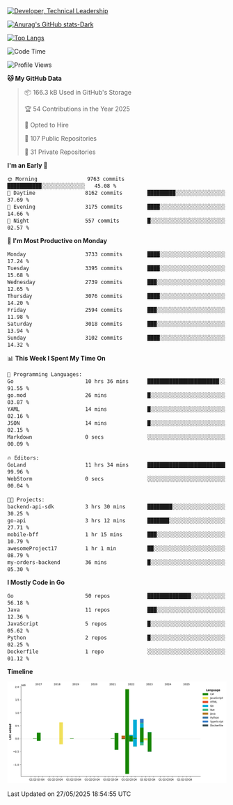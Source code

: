 <div>
  <a href="https://www.linkedin.com/in/arielpineiro/" target="_blank" rel="nofollow noopener noreferrer">
    <img src="https://img.shields.io/badge/-LinkedIn-%230077B5?style=for-the-badge&logo=linkedin&logoColor=white" alt="Developer, Technical Leadership" title="Ariel Piñeiro">
  </a>
</div>

[![Anurag's GitHub stats-Dark](https://github-readme-stats.vercel.app/api?username=arielsrv&show_icons=true&theme=dark#gh-dark-mode-only)](https://github.com/anuraghazra/github-readme-stats#gh-dark-mode-only)

[![Top Langs](https://github-readme-stats.vercel.app/api/top-langs/?username=arielsrv&layout=compact&langs_count=10&theme=dark#gh-dark-mode-only)](https://github.com/anuraghazra/github-readme-stats&theme=dark#gh-dark-mode-only)

<!--START_SECTION:waka-->
![Code Time](http://img.shields.io/badge/Code%20Time-1%2C294%20hrs%2042%20mins-blue)

![Profile Views](http://img.shields.io/badge/Profile%20Views-0-blue)

**🐱 My GitHub Data** 

> 📦 166.3 kB Used in GitHub's Storage 
 > 
> 🏆 54 Contributions in the Year 2025
 > 
> 💼 Opted to Hire
 > 
> 📜 107 Public Repositories 
 > 
> 🔑 31 Private Repositories 
 > 
**I'm an Early 🐤** 

```text
🌞 Morning                9763 commits        ███████████░░░░░░░░░░░░░░   45.08 % 
🌆 Daytime                8162 commits        █████████░░░░░░░░░░░░░░░░   37.69 % 
🌃 Evening                3175 commits        ████░░░░░░░░░░░░░░░░░░░░░   14.66 % 
🌙 Night                  557 commits         █░░░░░░░░░░░░░░░░░░░░░░░░   02.57 % 
```
📅 **I'm Most Productive on Monday** 

```text
Monday                   3733 commits        ████░░░░░░░░░░░░░░░░░░░░░   17.24 % 
Tuesday                  3395 commits        ████░░░░░░░░░░░░░░░░░░░░░   15.68 % 
Wednesday                2739 commits        ███░░░░░░░░░░░░░░░░░░░░░░   12.65 % 
Thursday                 3076 commits        ████░░░░░░░░░░░░░░░░░░░░░   14.20 % 
Friday                   2594 commits        ███░░░░░░░░░░░░░░░░░░░░░░   11.98 % 
Saturday                 3018 commits        ███░░░░░░░░░░░░░░░░░░░░░░   13.94 % 
Sunday                   3102 commits        ████░░░░░░░░░░░░░░░░░░░░░   14.32 % 
```


📊 **This Week I Spent My Time On** 

```text
💬 Programming Languages: 
Go                       10 hrs 36 mins      ███████████████████████░░   91.55 % 
go.mod                   26 mins             █░░░░░░░░░░░░░░░░░░░░░░░░   03.87 % 
YAML                     14 mins             █░░░░░░░░░░░░░░░░░░░░░░░░   02.16 % 
JSON                     14 mins             █░░░░░░░░░░░░░░░░░░░░░░░░   02.15 % 
Markdown                 0 secs              ░░░░░░░░░░░░░░░░░░░░░░░░░   00.09 % 

🔥 Editors: 
GoLand                   11 hrs 34 mins      █████████████████████████   99.96 % 
WebStorm                 0 secs              ░░░░░░░░░░░░░░░░░░░░░░░░░   00.04 % 

🐱‍💻 Projects: 
backend-api-sdk          3 hrs 30 mins       ████████░░░░░░░░░░░░░░░░░   30.25 % 
go-api                   3 hrs 12 mins       ███████░░░░░░░░░░░░░░░░░░   27.71 % 
mobile-bff               1 hr 15 mins        ███░░░░░░░░░░░░░░░░░░░░░░   10.79 % 
awesomeProject17         1 hr 1 min          ██░░░░░░░░░░░░░░░░░░░░░░░   08.79 % 
my-orders-backend        36 mins             █░░░░░░░░░░░░░░░░░░░░░░░░   05.30 % 
```

**I Mostly Code in Go** 

```text
Go                       50 repos            ██████████████░░░░░░░░░░░   56.18 % 
Java                     11 repos            ███░░░░░░░░░░░░░░░░░░░░░░   12.36 % 
JavaScript               5 repos             █░░░░░░░░░░░░░░░░░░░░░░░░   05.62 % 
Python                   2 repos             █░░░░░░░░░░░░░░░░░░░░░░░░   02.25 % 
Dockerfile               1 repo              ░░░░░░░░░░░░░░░░░░░░░░░░░   01.12 % 
```



**Timeline**

![Lines of Code chart](https://raw.githubusercontent.com/arielsrv/arielsrv/main/assets/bar_graph.png)


 Last Updated on 27/05/2025 18:54:55 UTC
<!--END_SECTION:waka-->
